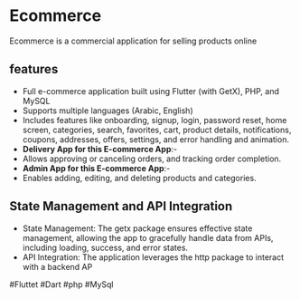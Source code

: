 # Ecommerce

Ecommerce is a commercial application for selling products online

## features
 -  Full e-commerce application built using Flutter (with GetX), PHP, and MySQL
 -  Supports multiple languages (Arabic, English)
 -  Includes features like onboarding, signup, login, password reset, home screen, categories, search, favorites, cart,
product details, notifications, coupons, addresses, offers, settings, and error handling and animation.
  - **Delivery App for this E-commerce App**:-
 -  Allows approving or canceling orders, and tracking order completion.
  - **Admin App for this E-commerce App**:-
 -  Enables adding, editing, and deleting products and categories.
## State Management and API Integration
* State Management: The getx package ensures effective state management, allowing the app to gracefully handle data from APIs, including loading, success, and error states.
* API Integration: The application leverages the http package to interact with a backend AP


   
#Fluttet
#Dart
#php
#MySql

